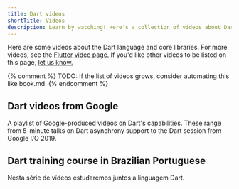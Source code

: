 ```yaml
---
title: Dart videos
shortTitle: Videos
description: Learn by watching! Here's a collection of videos about Dart.
---
```


Here are some videos about the Dart language and core libraries.
For more videos, see the [Flutter video page.]({{site.flutter-docs}}/resources/videos)
If you'd like other videos to be listed on this page,
[let us know.]({{site.repo.this}}/issues)

{% comment %}
TODO: If the list of videos grows, consider automating this like book.md.
{% endcomment %}

## Dart videos from Google

A playlist of Google-produced videos on Dart's capabilities.
These range from 5-minute talks on Dart asynchrony support
to the Dart session from Google I/O 2019.

<YouTubeEmbed id="TF-TBsgIErY" title="Dart videos from Google" playlistId="PLjxrf2q8roU0Net_g1NT5_vOO3s_FR02J"></YouTubeEmbed>

## Dart training course in Brazilian Portuguese

Nesta série de vídeos estudaremos juntos a linguagem Dart.

<YouTubeEmbed id="Vz11rFFewkM" title="Dart Curso Completo" playlistId="PLK5FPzMuRKlyiWZUUqea2Hmszhy9vUixJ"></YouTubeEmbed>
